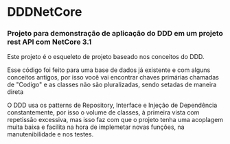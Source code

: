 # DDDNetCore
<h3>Projeto para demonstração de aplicação do DDD em um projeto rest API com NetCore 3.1</h3>

<p>Este projeto é o esqueleto de projeto baseado nos conceitos do DDD.</p>
<p>Esse código foi feito para uma base de dados já existente e com alguns conceitos antigos, por isso você vai encontrar chaves primárias chamadas de "Codigo" e as classes não são pluralizadas, sendo setadas de maneira direta</p>
<p>O DDD usa os patterns de Repository, Interface e Injeção de Dependência constantemente, por isso o volume de classes, à primeira vista com repetissão excessiva, mas isso faz com que o projeto tenha uma acoplagem muita baixa e facilita na hora de implemetar novas funções, na manutenibilidade e nos testes.</p>
